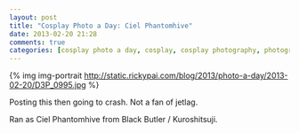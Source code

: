 ```yaml
---
layout: post
title: "Cosplay Photo a Day: Ciel Phantomhive"
date: 2013-02-20 21:28
comments: true
categories: [cosplay photo a day, cosplay, cosplay photography, photography, Ciel Phantomhive, Black Butler, Kuroshitsuji]
---
```


{% img img-portrait http://static.rickypai.com/blog/2013/photo-a-day/2013-02-20/D3P_0995.jpg %}

Posting this then going to crash. Not a fan of jetlag.

Ran as Ciel Phantomhive from Black Butler / Kuroshitsuji.